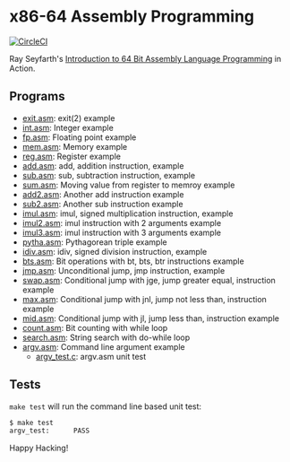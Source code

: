 # x86-64 Assembly Programming

[![CircleCI]](https://circleci.com/gh/keinohguchi/workflows/x86)

Ray Seyfarth's [Introduction to 64 Bit Assembly Language Programming]
in Action.

[CircleCI]: https://circleci.com/gh/keinohguchi/workflows/x86
[Introduction to 64 Bit Assembly Language Programming]: http://rayseyfarth.com/asm/

## Programs

- [exit.asm](exit.asm): exit(2) example
- [int.asm](int.asm): Integer example
- [fp.asm](fp.asm): Floating point example
- [mem.asm](mem.asm): Memory example
- [reg.asm](reg.asm): Register example
- [add.asm](add.asm): add, addition instruction, example
- [sub.asm](sub.asm): sub, subtraction instruction, example
- [sum.asm](sum.asm): Moving value from register to memroy example
- [add2.asm](add2.asm): Another add instruction example
- [sub2.asm](sub2.asm): Another sub instruction example
- [imul.asm](imul.asm): imul, signed multiplication instruction, example
- [imul2.asm](imul2.asm): imul instruction with 2 arguments example
- [imul3.asm](imul3.asm): imul instruction with 3 arguments example
- [pytha.asm](pytha.asm): Pythagorean triple example
- [idiv.asm](idiv.asm): idiv, signed division instruction, example
- [bts.asm](bts.asm): Bit operations with bt, bts, btr instructions example
- [jmp.asm](jmp.asm): Unconditional jump, jmp instruction, example
- [swap.asm](swap.asm): Conditional jump with jge, jump greater equal, instruction example
- [max.asm](max.asm): Conditional jump with jnl, jump not less than, instruction example
- [mid.asm](mid.asm): Conditional jump with jl, jump less than, instruction example
- [count.asm](count.asm): Bit counting with while loop
- [search.asm](search.asm): String search with do-while loop
- [argv.asm](argv.asm): Command line argument example
  - [argv_test.c](argv_test.c): argv.asm unit test

## Tests

`make test` will run the command line based unit test:

```sh
$ make test
argv_test:      PASS
```

Happy Hacking!
